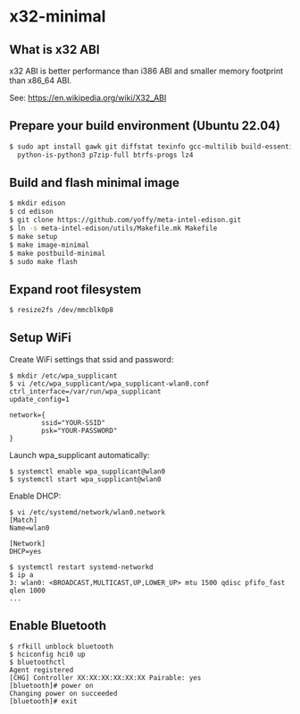 # x32-minimal

## What is x32 ABI

x32 ABI is better performance than i386 ABI and smaller memory footprint than x86_64 ABI.

See: https://en.wikipedia.org/wiki/X32_ABI

## Prepare your build environment (Ubuntu 22.04)

```sh
$ sudo apt install gawk git diffstat texinfo gcc-multilib build-essential chrpath socat libsdl1.2-dev xterm \
  python-is-python3 p7zip-full btrfs-progs lz4
```

## Build and flash minimal image

```sh
$ mkdir edison
$ cd edison
$ git clone https://github.com/yoffy/meta-intel-edison.git
$ ln -s meta-intel-edison/utils/Makefile.mk Makefile
$ make setup
$ make image-minimal
$ make postbuild-minimal
$ sudo make flash
```

## Expand root filesystem

```sh
$ resize2fs /dev/mmcblk0p8
```

## Setup WiFi

Create WiFi settings that ssid and password:
```
$ mkdir /etc/wpa_supplicant
$ vi /etc/wpa_supplicant/wpa_supplicant-wlan0.conf
ctrl_interface=/var/run/wpa_supplicant
update_config=1

network={
        ssid="YOUR-SSID"
        psk="YOUR-PASSWORD"
}
```

Launch wpa_supplicant automatically:
```
$ systemctl enable wpa_supplicant@wlan0
$ systemctl start wpa_supplicant@wlan0
```

Enable DHCP:
```
$ vi /etc/systemd/network/wlan0.network
[Match]
Name=wlan0

[Network]
DHCP=yes

$ systemctl restart systemd-networkd
$ ip a
3: wlan0: <BROADCAST,MULTICAST,UP,LOWER_UP> mtu 1500 qdisc pfifo_fast qlen 1000
...
```

## Enable Bluetooth

```
$ rfkill unblock bluetooth
$ hciconfig hci0 up
$ bluetoothctl
Agent registered
[CHG] Controller XX:XX:XX:XX:XX:XX Pairable: yes
[bluetooth]# power on
Changing power on succeeded
[bluetooth]# exit
```
